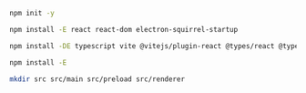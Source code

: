 ```bash
npm init -y
```

```bash
npm install -E react react-dom electron-squirrel-startup
```

```bash
npm install -DE typescript vite @vitejs/plugin-react @types/react @types/react-dom @types/node electron electron-builder electronmon rimraf concurrently vite-plugin-electron
```

```bash
npm install -E 
```

```bash
mkdir src src/main src/preload src/renderer
```